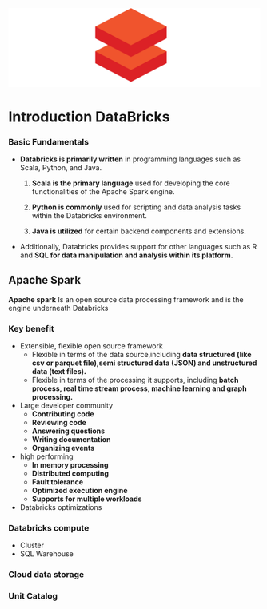 
![logo](databricks_logo.png)

# Introduction DataBricks


### Basic Fundamentals

- **Databricks is primarily written** in programming languages such as Scala, Python, and Java.

   1. **Scala is the primary language** used for developing the core functionalities of the Apache Spark engine.

   2. **Python is commonly** used for scripting and data analysis tasks within the Databricks environment.

   3. **Java is utilized** for certain backend components and extensions.

- Additionally, Databricks provides support for other languages such as R and **SQL for data manipulation and analysis within its platform.**
   

## Apache Spark

**Apache spark** Is an open source data processing framework and is the engine underneath Databricks

### Key benefit
- Extensible, flexible open source framework
  - Flexible in terms of the data source,including **data structured (like csv or parquet file),semi structured data (JSON) and unstructured data (text files).**
  - Flexible in terms of the processing it supports, including **batch process, real time stream process, machine learning and graph processing.**
- Large developer community
  - **Contributing code**
  - **Reviewing code**
  - **Answering questions**
  - **Writing documentation**
  - **Organizing events**
- high performing
  - **In memory processing**
  - **Distributed computing**
  - **Fault tolerance**
  - **Optimized execution engine**
  - **Supports for multiple workloads**
- Databricks optimizations 

### Databricks compute
-  Cluster
-  SQL Warehouse

### Cloud data storage

### Unit Catalog
